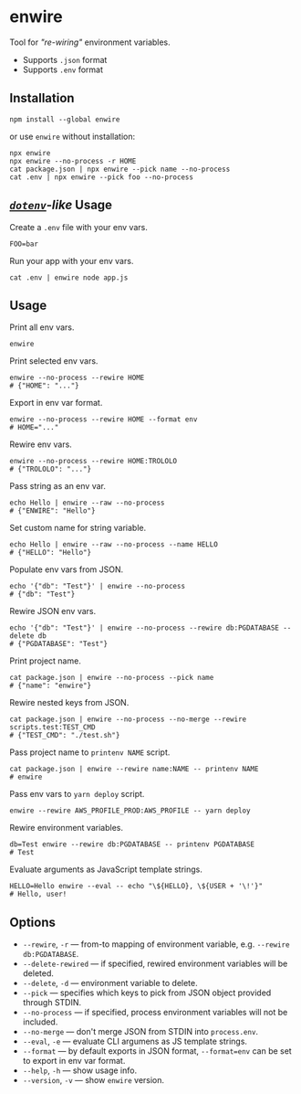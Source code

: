 # enwire

Tool for *"re-wiring"* environment variables.

- Supports `.json` format
- Supports `.env` format


## Installation

```shell
npm install --global enwire
```

or use `enwire` without installation:

```shell
npx enwire
npx enwire --no-process -r HOME
cat package.json | npx enwire --pick name --no-process
cat .env | npx enwire --pick foo --no-process
```


## *[`dotenv`](https://www.npmjs.com/package/dotenv)-like* Usage

Create a `.env` file with your env vars.

```
FOO=bar
```

Run your app with your env vars.

```shell
cat .env | enwire node app.js
```


## Usage

Print all env vars.

```shell
enwire
```

Print selected env vars.

```shell
enwire --no-process --rewire HOME
# {"HOME": "..."}
```

Export in env var format.

```shell
enwire --no-process --rewire HOME --format env
# HOME="..."
```

Rewire env vars.

```shell
enwire --no-process --rewire HOME:TROLOLO
# {"TROLOLO": "..."}
```

Pass string as an env var.

```shell
echo Hello | enwire --raw --no-process
# {"ENWIRE": "Hello"}
```

Set custom name for string variable.

```shell
echo Hello | enwire --raw --no-process --name HELLO
# {"HELLO": "Hello"}
```

Populate env vars from JSON.

```shell
echo '{"db": "Test"}' | enwire --no-process
# {"db": "Test"}
```

Rewire JSON env vars.

```shell
echo '{"db": "Test"}' | enwire --no-process --rewire db:PGDATABASE --delete db
# {"PGDATABASE": "Test"}
```

Print project name.

```shell
cat package.json | enwire --no-process --pick name
# {"name": "enwire"}
```

Rewire nested keys from JSON.

```shell
cat package.json | enwire --no-process --no-merge --rewire scripts.test:TEST_CMD
# {"TEST_CMD": "./test.sh"}
```

Pass project name to `printenv NAME` script.

```shell
cat package.json | enwire --rewire name:NAME -- printenv NAME
# enwire
```

Pass env vars to `yarn deploy` script.

```shell
enwire --rewire AWS_PROFILE_PROD:AWS_PROFILE -- yarn deploy
```

Rewire environment variables.

```shell
db=Test enwire --rewire db:PGDATABASE -- printenv PGDATABASE
# Test
```

Evaluate arguments as JavaScript template strings.

```shell
HELLO=Hello enwire --eval -- echo "\${HELLO}, \${USER + '\!'}"
# Hello, user!
```


## Options

- `--rewire`, `-r` &mdash; from-to mapping of environment variable, e.g. `--rewire db:PGDATABASE`.
- `--delete-rewired` &mdash; if specified, rewired environment variables will be deleted.
- `--delete`, `-d` &mdash; environment variable to delete.
- `--pick` &mdash; specifies which keys to pick from JSON object provided through STDIN.
- `--no-process` &mdash; if specified, process environment variables will not be included.
- `--no-merge` &mdash; don't merge JSON from STDIN into `process.env`.
- `--eval`, `-e` &mdash; evaluate CLI argumens as JS template strings.
- `--format` &mdash; by default exports in JSON format, `--format=env` can be set to export in env var format.
- `--help`, `-h` &mdash; show usage info.
- `--version`, `-v` &mdash; show `enwire` version.
